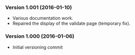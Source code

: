 ### Version 1.001 (2016-01-10)
- Various documentation work.
- Repaired the display of the validate page (temporary fix).

### Version 1.000 (2016-01-06)
- Initial versioning commit